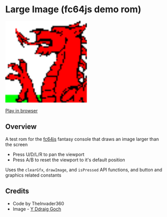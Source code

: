 # Large Image (fc64js demo rom)

[<img src="https://raw.githubusercontent.com/TheInvader360/fc64js/main/rom/demo/large-image/docs/demo.gif" width="256"/>](https://theinvader360.github.io/fc64js/rom/demo/large-image/)

[Play in browser](https://theinvader360.github.io/fc64js/rom/demo/large-image/)

## Overview

A test rom for the [fc64js](https://github.com/TheInvader360/fc64js) fantasy console that draws an image larger than the screen

* Press U/D/L/R to pan the viewport
* Press A/B to reset the viewport to it's default position

Uses the ```clearGfx```, ```drawImage```, and ```isPressed``` API functions, and button and graphics related constants

## Credits

* Code by TheInvader360
* Image - [Y Ddraig Goch](https://en.wikipedia.org/wiki/Welsh_Dragon)
